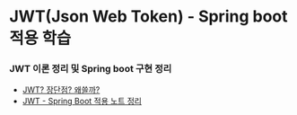 # JWT(Json Web Token) - Spring boot 적용 학습

### JWT 이론 정리 및 Spring boot 구현 정리
  - [JWT? 장단점? 왜쓸까?](https://better-tomorrow-than-today.tistory.com/69)
  - [JWT - Spring Boot 적용 노트 정리](studymarkdown/jwtProject_note.md)
